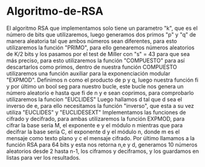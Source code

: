 # Algoritmo-de-RSA

El algoritmo RSA que implementamos solo tiene un parametro "k", que es el número de bits que utilizaremos, luego generamos dos primos "p" y "q" de manera aleatoria tal que ambos números sean diferentes, para esto utilizaremos la función "PRIMO", para ello genearemos números aleatorios de K/2 bits y los pasamos por el test de Miller con "s" = 43 para que sea más preciso, para esto utilizaremos la función "COMPUESTO" para así descartarlos como primos, dentro de nuestra función COMPUESTO utilizaremos una función auxiliar para la exponenciación modular "EXPMOD". 
Definimos n como el producto de p y q, luego nuestra función fi y por último un bool seg para nuestro bucle, este bucle nos genera un número aleatorio e hasta que fi de n y e sean coprimos, para comprobarlo utilizaremos la funcion "EUCLIDES"
Luego hallamos d tal que d sea el inverso de e, para ello necesitamos la función "inverso", que esta a su vez utiliza "EUCLIDES" y "EUCLIDESEXT" 
Implementamos las funciones de cifrado y decifrado, para ambas utilizaremos la función EXPMOD, para cifrar la base sería M, el exponente e y el módulo n mientras que para decifrar la base sería C, el exponente d y el módulo n, donde m es el mensaje como texto plano y c el mensaje cifrado.
Por último llamamos a la función RSA para 64 bits y esta nos retorna n,e y d, generamos 10 números aleatorios desde 2 hasta n-1, los ciframos y deciframos, y los guardamos en listas para ver los resultados.
